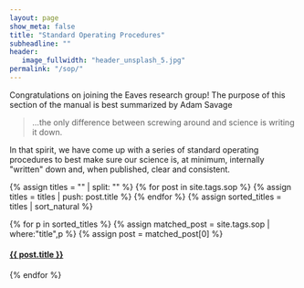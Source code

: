 ```yaml
---
layout: page
show_meta: false
title: "Standard Operating Procedures"
subheadline: ""
header:
   image_fullwidth: "header_unsplash_5.jpg"
permalink: "/sop/"
---
```



Congratulations on joining the Eaves research group! The purpose of this section of the manual is best summarized by Adam Savage

> ...the only difference between screwing around and science is writing it down.

In that spirit, we have come up with a series of standard operating procedures to best make sure our science is, at minimum, internally "written" down and, when published, clear and consistent.


{% assign titles = "" | split: "" %}
{% for post in site.tags.sop %}
    {% assign titles = titles | push: post.title %}
{% endfor %}
{% assign sorted_titles = titles | sort_natural %}

<div>
    {% for p in sorted_titles %}
    {% assign matched_post = site.tags.sop | where:"title",p %}
    {% assign post = matched_post[0] %}
    <h4><a href="{{ site.url }}{{ site.baseurl }}{{ post.url }}">{{ post.title }}</a></h4>
    {% endfor %}
</div>